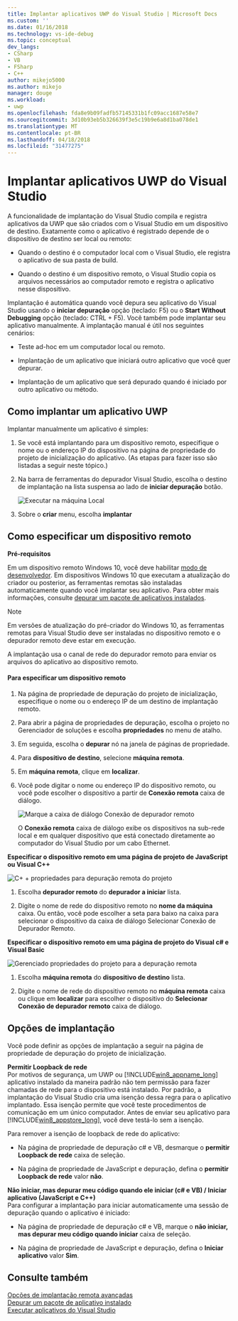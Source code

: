 ```yaml
---
title: Implantar aplicativos UWP do Visual Studio | Microsoft Docs
ms.custom: ''
ms.date: 01/16/2018
ms.technology: vs-ide-debug
ms.topic: conceptual
dev_langs:
- CSharp
- VB
- FSharp
- C++
author: mikejo5000
ms.author: mikejo
manager: douge
ms.workload:
- uwp
ms.openlocfilehash: fda8e9b09fadfb57145331b1fc09acc1687e58e7
ms.sourcegitcommit: 3d10b93eb5b326639f3e5c19b9e6a8d1ba078de1
ms.translationtype: MT
ms.contentlocale: pt-BR
ms.lasthandoff: 04/18/2018
ms.locfileid: "31477275"
---
```

# <a name="deploy-uwp-apps-from-visual-studio"></a>Implantar aplicativos UWP do Visual Studio
  
 A funcionalidade de implantação do Visual Studio compila e registra aplicativos da UWP que são criados com o Visual Studio em um dispositivo de destino. Exatamente como o aplicativo é registrado depende de o dispositivo de destino ser local ou remoto:  
  
-   Quando o destino é o computador local com o Visual Studio, ele registra o aplicativo de sua pasta de build.  
  
-   Quando o destino é um dispositivo remoto, o Visual Studio copia os arquivos necessários ao computador remoto e registra o aplicativo nesse dispositivo.  
  
 Implantação é automática quando você depura seu aplicativo do Visual Studio usando o **iniciar depuração** opção (teclado: F5) ou o **Start Without Debugging** opção (teclado: CTRL + F5). Você também pode implantar seu aplicativo manualmente. A implantação manual é útil nos seguintes cenários:  
  
-   Teste ad-hoc em um computador local ou remoto.  
  
-   Implantação de um aplicativo que iniciará outro aplicativo que você quer depurar.  
  
-   Implantação de um aplicativo que será depurado quando é iniciado por outro aplicativo ou método.
  
##  <a name="BKMK_How_to_deploy_a_Windows_Store_app"></a> Como implantar um aplicativo UWP  
 Implantar manualmente um aplicativo é simples:  
  
1.  Se você está implantando para um dispositivo remoto, especifique o nome ou o endereço IP do dispositivo na página de propriedade do projeto de inicialização do aplicativo. (As etapas para fazer isso são listadas a seguir neste tópico.)  
  
2.  Na barra de ferramentas do depurador Visual Studio, escolha o destino de implantação na lista suspensa ao lado de **iniciar depuração** botão.  
  
     ![Executar na máquina Local](../debugger/media/vsrun_f5_local.png "VSRUN_F5_Local")  
  
3.  Sobre o **criar** menu, escolha **implantar**  
  
##  <a name="BKMK_How_to_specify_a_remote_device"></a> Como especificar um dispositivo remoto  

**Pré-requisitos**  
  
Em um dispositivo remoto Windows 10, você deve habilitar [modo de desenvolvedor](/windows/uwp/get-started/enable-your-device-for-development). Em dispositivos Windows 10 que executam a atualização do criador ou posterior, as ferramentas remotas são instaladas automaticamente quando você implantar seu aplicativo. Para obter mais informações, consulte [depurar um pacote de aplicativos instalados](../debugger/debug-installed-app-package.md).

> [!NOTE]
> Em versões de atualização do pré-criador do Windows 10, as ferramentas remotas para Visual Studio deve ser instaladas no dispositivo remoto e o depurador remoto deve estar em execução.
  
A implantação usa o canal de rede do depurador remoto para enviar os arquivos do aplicativo ao dispositivo remoto.  
  
#### <a name="to-specify-a-remote-device"></a>Para especificar um dispositivo remoto  
  
1.  Na página de propriedade de depuração do projeto de inicialização, especifique o nome ou o endereço IP de um destino de implantação remoto.  
  
2.  Para abrir a página de propriedades de depuração, escolha o projeto no Gerenciador de soluções e escolha **propriedades** no menu de atalho.  
  
3.  Em seguida, escolha o **depurar** nó na janela de páginas de propriedade.

4. Para **dispositivo de destino**, selecione **máquina remota**.

5. Em **máquina remota**, clique em **localizar**.
  
4.  Você pode digitar o nome ou endereço IP do dispositivo remoto, ou você pode escolher o dispositivo a partir de **Conexão remota** caixa de diálogo.  
  
     ![Marque a caixa de diálogo Conexão de depurador remoto](../debugger/media/vsrun_selectremotedebuggerdlg.png "VSRUN_SelectRemoteDebuggerDlg")  
  
     O **Conexão remota** caixa de diálogo exibe os dispositivos na sub-rede local e em qualquer dispositivo que está conectado diretamente ao computador do Visual Studio por um cabo Ethernet.  
  
 **Especificar o dispositivo remoto em uma página de projeto de JavaScript ou Visual C++**  
  
 ![C&#43; &#43; propriedades para depuração remota do projeto](../debugger/media/vsrun_cpp_projprop_remote.png "VSRUN_CPP_ProjProp_Remote")  
  
1.  Escolha **depurador remoto** do **depurador a iniciar** lista.  
  
2.  Digite o nome de rede do dispositivo remoto no **nome da máquina** caixa. Ou então, você pode escolher a seta para baixo na caixa para selecionar o dispositivo da caixa de diálogo Selecionar Conexão de Depurador Remoto.  
  
 **Especificar o dispositivo remoto em uma página de projeto do Visual c# e Visual Basic**  
  
 ![Gerenciado propriedades do projeto para a depuração remota](../debugger/media/vsrun_managed_projprop_remote.png "VSRUN_Managed_ProjProp_Remote")  
  
1.  Escolha **máquina remota** do **dispositivo de destino** lista.  
  
2.  Digite o nome de rede do dispositivo remoto no **máquina remota** caixa ou clique em **localizar** para escolher o dispositivo do **Selecionar Conexão de depurador remoto** caixa de diálogo.  
  
##  <a name="BKMK_Deployment_options"></a> Opções de implantação  
 Você pode definir as opções de implantação a seguir na página de propriedade de depuração do projeto de inicialização.  
  
 **Permitir Loopback de rede**  
 Por motivos de segurança, um UWP ou [!INCLUDE[win8_appname_long](../debugger/includes/win8_appname_long_md.md)] aplicativo instalado da maneira padrão não tem permissão para fazer chamadas de rede para o dispositivo está instalado. Por padrão, a implantação do Visual Studio cria uma isenção dessa regra para o aplicativo implantado. Essa isenção permite que você teste procedimentos de comunicação em um único computador. Antes de enviar seu aplicativo para [!INCLUDE[win8_appstore_long](../debugger/includes/win8_appstore_long_md.md)], você deve testá-lo sem a isenção.  
  
 Para remover a isenção de loopback de rede do aplicativo:  
  
-   Na página de propriedade de depuração c# e VB, desmarque o **permitir Loopback de rede** caixa de seleção.  
  
-   Na página de propriedade de JavaScript e depuração, defina o **permitir Loopback de rede** valor **não**.  
  
 **Não iniciar, mas depurar meu código quando ele iniciar (c# e VB) / Iniciar aplicativo (JavaScript e C++)**  
 Para configurar a implantação para iniciar automaticamente uma sessão de depuração quando o aplicativo é iniciado:  
  
-   Na página de propriedade de depuração c# e VB, marque o **não iniciar, mas depurar meu código quando iniciar** caixa de seleção.  
  
-   Na página de propriedade de JavaScript e depuração, defina o **Iniciar aplicativo** valor **Sim**.  
  
## <a name="see-also"></a>Consulte também  
 [Opções de implantação remota avançadas](/windows/uwp/debug-test-perf/deploying-and-debugging-uwp-apps#advanced-remote-deployment-options)  
 [Depurar um pacote de aplicativo instalado](../debugger/debug-installed-app-package.md)   
 [Executar aplicativos do Visual Studio](../debugger/run-store-apps-from-visual-studio.md)